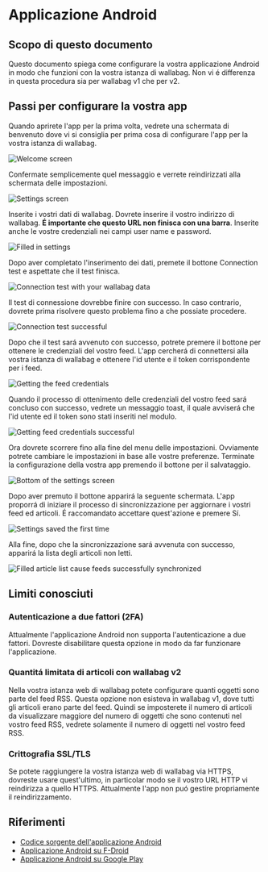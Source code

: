 Applicazione Android
====================

Scopo di questo documento
-------------------------

Questo documento spiega come configurare la vostra applicazione Android
in modo che funzioni con la vostra istanza di wallabag. Non vi é
differenza in questa procedura sia per wallabag v1 che per v2.

Passi per configurare la vostra app
-----------------------------------

Quando aprirete l'app per la prima volta, vedrete una schermata di
benvenuto dove vi si consiglia per prima cosa di configurare l'app per
la vostra istanza di wallabag.

![Welcome screen](../../img/user/android_welcome_screen.en.png)

Confermate semplicemente quel messaggio e verrete reindirizzati alla
schermata delle impostazioni.

![Settings screen](../../img/user/android_configuration_screen.en.png)

Inserite i vostri dati di wallabag. Dovrete inserire il vostro indirizzo
di wallabag. **É importante che questo URL non finisca con una barra**.
Inserite anche le vostre credenziali nei campi user name e password.

![Filled in settings](../../img/user/android_configuration_filled_in.en.png)

Dopo aver completato l'inserimento dei dati, premete il bottone
Connection test e aspettate che il test finisca.

![Connection test with your wallabag data](../../img/user/android_configuration_connection_test.en.png)

Il test di connessione dovrebbe finire con successo. In caso contrario,
dovrete prima risolvere questo problema fino a che possiate procedere.

![Connection test successful](../../img/user/android_configuration_connection_test_success.en.png)

Dopo che il test sará avvenuto con successo, potrete premere il bottone
per ottenere le credenziali del vostro feed. L'app cercherá di
connettersi alla vostra istanza di wallabag e ottenere l'id utente e il
token corrispondente per i feed.

![Getting the feed credentials](../../img/user/android_configuration_get_feed_credentials.en.png)

Quando il processo di ottenimento delle credenziali del vostro feed sará
concluso con successo, vedrete un messaggio toast, il quale avviserá che
l'id utente ed il token sono stati inseriti nel modulo.

![Getting feed credentials successful](../../img/user/android_configuration_feed_credentials_automatically_filled_in.en.png)

Ora dovrete scorrere fino alla fine del menu delle impostazioni.
Ovviamente potrete cambiare le impostazioni in base alle vostre
preferenze. Terminate la configurazione della vostra app premendo il
bottone per il salvataggio.

![Bottom of the settings screen](../../img/user/android_configuration_scroll_bottom.en.png)

Dopo aver premuto il bottone apparirá la seguente schermata. L'app
proporrá di iniziare il processo di sincronizzazione per aggiornare i
vostri feed ed articoli. É raccomandato accettare quest'azione e premere
Sí.

![Settings saved the first time](../../img/user/android_configuration_saved_feed_update.en.png)

Alla fine, dopo che la sincronizzazione sará avvenuta con successo,
apparirá la lista degli articoli non letti.

![Filled article list cause feeds successfully synchronized](../../img/user/android_unread_feed_synced.en.png)

Limiti conosciuti
-----------------

### Autenticazione a due fattori (2FA)

Attualmente l'applicazione Android non supporta l'autenticazione a due
fattori. Dovreste disabilitare questa opzione in modo da far funzionare
l'applicazione.

### Quantitá limitata di articoli con wallabag v2

Nella vostra istanza web di wallabag potete configurare quanti oggetti
sono parte del feed RSS. Questa opzione non esisteva in wallabag v1,
dove tutti gli articoli erano parte del feed. Quindi se imposterete il
numero di articoli da visualizzare maggiore del numero di oggetti che
sono contenuti nel vostro feed RSS, vedrete solamente il numero di
oggetti nel vostro feed RSS.

### Crittografia SSL/TLS

Se potete raggiungere la vostra istanza web di wallabag via HTTPS,
dovreste usare quest'ultimo, in particolar modo se il vostro URL HTTP vi
reindirizza a quello HTTPS. Attualmente l'app non puó gestire
propriamente il reindirizzamento.

Riferimenti
-----------

-   [Codice sorgente dell'applicazione
    Android](https://github.com/wallabag/android-app)
-   [Applicazione Android su
    F-Droid](https://f-droid.org/repository/browse/?fdfilter=wallabag&fdid=fr.gaulupeau.apps.InThePoche)
-   [Applicazione Android su Google
    Play](https://play.google.com/store/apps/details?id=fr.gaulupeau.apps.InThePoche)

